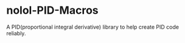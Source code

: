 # nolol-PID-Macros
A PID(proportional integral derivative) library to help create PID code reliably.
